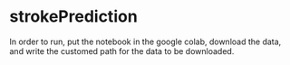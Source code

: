 # strokePrediction

In order to run, put the notebook in the google colab, download the data, and write the customed path for the data to be downloaded.
